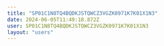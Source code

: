 ```yaml
---
title: "SP01C1N8TQ4BQDKJSTQWCZ3VGZK0971K7K01X1N3"
date: 2024-06-05T11:49:18.872Z
user: SP01C1N8TQ4BQDKJSTQWCZ3VGZK0971K7K01X1N3
layout: "users"
---
```

    